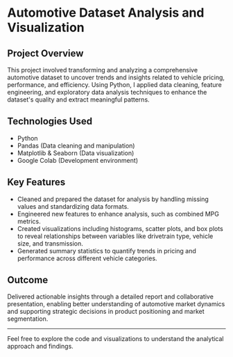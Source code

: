 # Automotive Dataset Analysis and Visualization

## Project Overview
This project involved transforming and analyzing a comprehensive automotive dataset to uncover trends and insights related to vehicle pricing, performance, and efficiency. Using Python, I applied data cleaning, feature engineering, and exploratory data analysis techniques to enhance the dataset's quality and extract meaningful patterns.

## Technologies Used
- Python
- Pandas (Data cleaning and manipulation)
- Matplotlib & Seaborn (Data visualization)
- Google Colab (Development environment)

## Key Features
- Cleaned and prepared the dataset for analysis by handling missing values and standardizing data formats.
- Engineered new features to enhance analysis, such as combined MPG metrics.
- Created visualizations including histograms, scatter plots, and box plots to reveal relationships between variables like drivetrain type, vehicle size, and transmission.
- Generated summary statistics to quantify trends in pricing and performance across different vehicle categories.

## Outcome
Delivered actionable insights through a detailed report and collaborative presentation, enabling better understanding of automotive market dynamics and supporting strategic decisions in product positioning and market segmentation.

---

Feel free to explore the code and visualizations to understand the analytical approach and findings.


